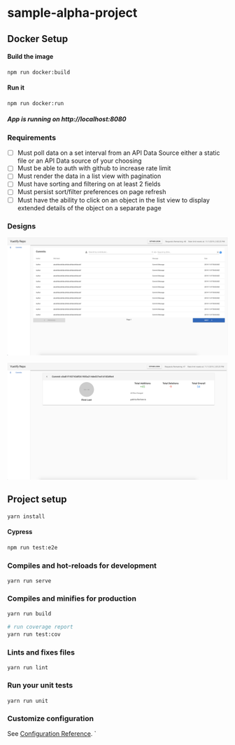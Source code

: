# sample-alpha-project

## Docker Setup
#### Build the image
```
npm run docker:build
```

#### Run it
```bash
npm run docker:run
```
##### App is running on http://localhost:8080

### Requirements
- [ ] Must poll data on a set interval from an API Data Source either a static file or an API Data source of your choosing
- [ ] Must be able to auth with github to increase rate limit
- [ ] Must render the data in a list view with pagination
- [ ] Must have sorting and filtering on at least 2 fields
- [ ] Must persist sort/filter preferences on page refresh
- [ ] Must have the ability to click on an object in the list view to display extended details of the object on a separate page

### Designs
![List View](./src/assets/01List.png)

![Detail View](./src/assets/02Detail.png)

## Project setup
```
yarn install
```

#### Cypress
```bash
npm run test:e2e
```


### Compiles and hot-reloads for development
```
yarn run serve
```

### Compiles and minifies for production
```
yarn run build
```

```bash
# run coverage report
yarn run test:cov
```

### Lints and fixes files
```
yarn run lint
```

### Run your unit tests
```
yarn run unit
```

### Customize configuration
See [Configuration Reference](https://cli.vuejs.org/config/).
`